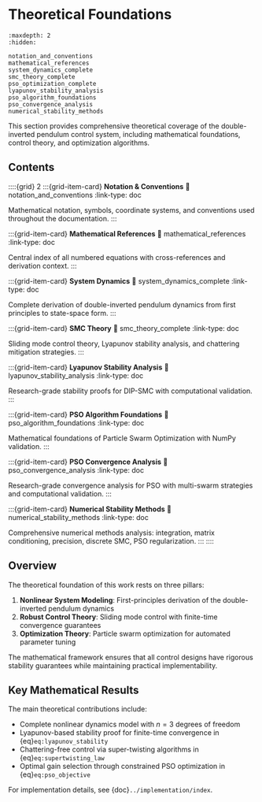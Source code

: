 # Theoretical Foundations

```{toctree}
:maxdepth: 2
:hidden:

notation_and_conventions
mathematical_references
system_dynamics_complete
smc_theory_complete
pso_optimization_complete
lyapunov_stability_analysis
pso_algorithm_foundations
pso_convergence_analysis
numerical_stability_methods
```

This section provides comprehensive theoretical coverage of the double-inverted pendulum control system, including mathematical foundations, control theory, and optimization algorithms.

## Contents

::::{grid} 2
:::{grid-item-card} **Notation & Conventions**
:link: notation_and_conventions
:link-type: doc

Mathematical notation, symbols, coordinate systems, and conventions used throughout the documentation.
:::

:::{grid-item-card} **Mathematical References**
:link: mathematical_references
:link-type: doc

Central index of all numbered equations with cross-references and derivation context.
:::

:::{grid-item-card} **System Dynamics**
:link: system_dynamics_complete
:link-type: doc

Complete derivation of double-inverted pendulum dynamics from first principles to state-space form.
:::

:::{grid-item-card} **SMC Theory**
:link: smc_theory_complete
:link-type: doc

Sliding mode control theory, Lyapunov stability analysis, and chattering mitigation strategies.
:::

:::{grid-item-card} **Lyapunov Stability Analysis**
:link: lyapunov_stability_analysis
:link-type: doc

Research-grade stability proofs for DIP-SMC with computational validation.
:::

:::{grid-item-card} **PSO Algorithm Foundations**
:link: pso_algorithm_foundations
:link-type: doc

Mathematical foundations of Particle Swarm Optimization with NumPy validation.
:::

:::{grid-item-card} **PSO Convergence Analysis**
:link: pso_convergence_analysis
:link-type: doc

Research-grade convergence analysis for PSO with multi-swarm strategies and computational validation.
:::

:::{grid-item-card} **Numerical Stability Methods**
:link: numerical_stability_methods
:link-type: doc

Comprehensive numerical methods analysis: integration, matrix conditioning, precision, discrete SMC, PSO regularization.
:::
::::

## Overview

The theoretical foundation of this work rests on three pillars:

1. **Nonlinear System Modeling**: First-principles derivation of the double-inverted pendulum dynamics
2. **Robust Control Theory**: Sliding mode control with finite-time convergence guarantees
3. **Optimization Theory**: Particle swarm optimization for automated parameter tuning

The mathematical framework ensures that all control designs have rigorous stability guarantees while maintaining practical implementability.

## Key Mathematical Results

The main theoretical contributions include:

- Complete nonlinear dynamics model with $n=3$ degrees of freedom
- Lyapunov-based stability proof for finite-time convergence in {eq}`eq:lyapunov_stability`
- Chattering-free control via super-twisting algorithms in {eq}`eq:supertwisting_law`
- Optimal gain selection through constrained PSO optimization in {eq}`eq:pso_objective`

For implementation details, see {doc}`../implementation/index`.